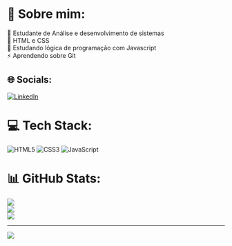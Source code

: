 # 💫 Sobre mim:
🔭 Estudante de Análise e desenvolvimento de sistemas<br>🌱 HTML e CSS<br>💬 Estudando lógica de programação com Javascript<br>⚡ Aprendendo sobre Git


## 🌐 Socials:
[![LinkedIn](https://img.shields.io/badge/LinkedIn-%230077B5.svg?logo=linkedin&logoColor=white)](https://linkedin.com/in/https://www.linkedin.com/in/odanmarqs/) 

# 💻 Tech Stack:
![HTML5](https://img.shields.io/badge/html5-%23E34F26.svg?style=flat-square&logo=html5&logoColor=white) ![CSS3](https://img.shields.io/badge/css3-%231572B6.svg?style=flat-square&logo=css3&logoColor=white) ![JavaScript](https://img.shields.io/badge/javascript-%23323330.svg?style=flat-square&logo=javascript&logoColor=%23F7DF1E)
# 📊 GitHub Stats:
![](https://github-readme-stats.vercel.app/api?username=danielmarqs&theme=shades-of-purple&hide_border=false&include_all_commits=true&count_private=false)<br/>
![](https://github-readme-streak-stats.herokuapp.com/?user=danielmarqs&theme=shades-of-purple&hide_border=false)<br/>
![](https://github-readme-stats.vercel.app/api/top-langs/?username=danielmarqs&theme=shades-of-purple&hide_border=false&include_all_commits=true&count_private=false&layout=compact)

---
[![](https://visitcount.itsvg.in/api?id=danielmarqs&icon=4&color=10)](https://visitcount.itsvg.in)

<!-- Proudly created with GPRM ( https://gprm.itsvg.in ) -->
